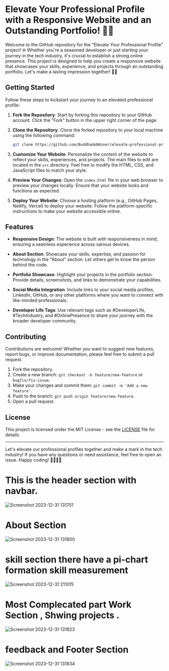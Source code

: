 # Elevate Your Professional Profile with a Responsive Website and an Outstanding Portfolio! 💼📱

Welcome to the GitHub repository for the "Elevate Your Professional Profile" project! 🌐 Whether you're a seasoned developer or just starting your journey in the tech industry, it's crucial to establish a strong online presence. This project is designed to help you create a responsive website that showcases your skills, experience, and projects through an outstanding portfolio. Let's make a lasting impression together! 🚀🌟

## Getting Started

Follow these steps to kickstart your journey to an elevated professional profile:

1. **Fork the Repository**: Start by forking this repository to your GitHub account. Click the "Fork" button in the upper right corner of the page.

2. **Clone the Repository**: Clone the forked repository to your local machine using the following command:

    ```bash
   git clone https://github.com/BuddhadebKoner/elevate-professional-profile.git
    ```

3. **Customize Your Website**: Personalize the content of the website to reflect your skills, experiences, and projects. The main files to edit are located in the `src` directory. Feel free to modify the HTML, CSS, and JavaScript files to match your style.

4. **Preview Your Changes**: Open the `index.html` file in your web browser to preview your changes locally. Ensure that your website looks and functions as expected.

5. **Deploy Your Website**: Choose a hosting platform (e.g., GitHub Pages, Netlify, Vercel) to deploy your website. Follow the platform-specific instructions to make your website accessible online.

## Features

- **Responsive Design**: The website is built with responsiveness in mind, ensuring a seamless experience across various devices.

- **About Section**: Showcase your skills, expertise, and passion for technology in the "About" section. Let others get to know the person behind the code.

- **Portfolio Showcase**: Highlight your projects in the portfolio section. Provide details, screenshots, and links to demonstrate your capabilities.

- **Social Media Integration**: Include links to your social media profiles, LinkedIn, GitHub, or any other platforms where you want to connect with like-minded professionals.

- **Developer Life Tags**: Use relevant tags such as #DeveloperLife, #TechIndustry, and #OnlinePresence to share your journey with the broader developer community.

## Contributing

Contributions are welcome! Whether you want to suggest new features, report bugs, or improve documentation, please feel free to submit a pull request.

1. Fork the repository.
2. Create a new branch: `git checkout -b feature/new-feature` or `bugfix/fix-issue`.
3. Make your changes and commit them: `git commit -m 'Add a new feature'`.
4. Push to the branch: `git push origin feature/new-feature`.
5. Open a pull request.

## License

This project is licensed under the MIT License - see the [LICENSE](LICENSE) file for details.

---

Let's elevate our professional profiles together and make a mark in the tech industry! If you have any questions or need assistance, feel free to open an issue. Happy coding! 👩‍💻👨‍💻


# This is the header section with navbar.
![Screenshot 2023-12-31 131751](https://github.com/BuddhadebKoner/devaloper-Portpolio/assets/113292029/4cea1449-b326-4e91-b3b0-de84a71f84d5)
# About Section
![Screenshot 2023-12-31 131800](https://github.com/BuddhadebKoner/devaloper-Portpolio/assets/113292029/069ec248-4493-43f3-9b26-f1c6d0a019ec)
# skill section there have a pi-chart formation skill measurement
![Screenshot 2023-12-31 211015](https://github.com/BuddhadebKoner/devaloper-Portpolio/assets/113292029/61e3a204-2a98-40bb-b02a-4c21eaa73296)
# Most Complecated part Work Section , Shwing projects .
![Screenshot 2023-12-31 131823](https://github.com/BuddhadebKoner/devaloper-Portpolio/assets/113292029/521fbb20-b1c6-466e-a4af-11e905cfdc53)
# feedback and Footer Section
![Screenshot 2023-12-31 131834](https://github.com/BuddhadebKoner/devaloper-Portpolio/assets/113292029/71dbf408-23ae-455c-a4f1-92a75f924e2c)

